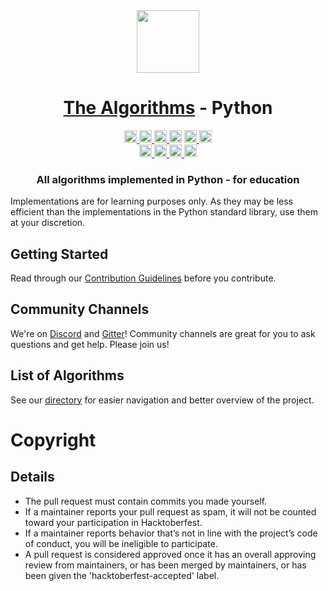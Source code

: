 <div align="center">
<!-- Title: -->
  <a href="https://github.com/TheAlgorithms/">
    <img src="https://raw.githubusercontent.com/TheAlgorithms/website/1cd824df116b27029f17c2d1b42d81731f28a920/public/logo.svg" height="100">
  </a>
  <h1><a href="https://github.com/TheAlgorithms/">The Algorithms</a> - Python</h1>
<!-- Labels: -->
  <!-- First row: -->
  <a href="https://gitpod.io/#https://github.com/TheAlgorithms/Python">
    <img src="https://img.shields.io/badge/Gitpod-Ready--to--Code-blue?logo=gitpod&style=flat-square" height="20" alt="Gitpod Ready-to-Code">
  </a>
  <a href="https://github.com/TheAlgorithms/Python/blob/master/CONTRIBUTING.md">
    <img src="https://img.shields.io/static/v1.svg?label=Contributions&message=Welcome&color=0059b3&style=flat-square" height="20" alt="Contributions Welcome">
  </a>
  <a href="https://www.paypal.me/TheAlgorithms/100">
    <img src="https://img.shields.io/badge/Donate-PayPal-green.svg?logo=paypal&style=flat-square" height="20" alt="Donate">
  </a>
  <img src="https://img.shields.io/github/repo-size/TheAlgorithms/Python.svg?label=Repo%20size&style=flat-square" height="20">
  <a href="https://discord.gg/c7MnfGFGa6">
    <img src="https://img.shields.io/discord/808045925556682782.svg?logo=discord&colorB=7289DA&style=flat-square" height="20" alt="Discord chat">
  </a>
  <a href="https://gitter.im/TheAlgorithms">
    <img src="https://img.shields.io/badge/Chat-Gitter-ff69b4.svg?label=Chat&logo=gitter&style=flat-square" height="20" alt="Gitter chat">
  </a>
  <!-- Second row: -->
  <br>
  <a href="https://github.com/TheAlgorithms/Python/actions">
    <img src="https://img.shields.io/github/workflow/status/TheAlgorithms/Python/build?label=CI&logo=github&style=flat-square" height="20" alt="GitHub Workflow Status">
  </a>
  <a href="https://lgtm.com/projects/g/TheAlgorithms/Python/alerts">
    <img src="https://img.shields.io/lgtm/alerts/github/TheAlgorithms/Python.svg?label=LGTM&logo=LGTM&style=flat-square" height="20" alt="LGTM">
  </a>
  <a href="https://github.com/pre-commit/pre-commit">
    <img src="https://img.shields.io/badge/pre--commit-enabled-brightgreen?logo=pre-commit&logoColor=white&style=flat-square" height="20" alt="pre-commit">
  </a>
  <a href="https://github.com/psf/black">
    <img src="https://img.shields.io/static/v1?label=code%20style&message=black&color=black&style=flat-square" height="20" alt="code style: black">
  </a>
<!-- Short description: -->
  <h3>All algorithms implemented in Python - for education</h3>
</div>

Implementations are for learning purposes only. As they may be less efficient than the implementations in the Python standard library, use them at your discretion.

## Getting Started

Read through our [Contribution Guidelines](CONTRIBUTING.md) before you contribute.

## Community Channels

We're on [Discord](https://discord.gg/c7MnfGFGa6) and [Gitter](https://gitter.im/TheAlgorithms)! Community channels are great for you to ask questions and get help. Please join us!

## List of Algorithms

See our [directory](DIRECTORY.md) for easier navigation and better overview of the project.
# Copyright
## Details
 - The pull request must contain commits you made yourself.
 - If a maintainer reports your pull request as spam, it will not be counted toward your participation in Hacktoberfest.
 - If a maintainer reports behavior that’s not in line with the project’s code of conduct, you will be ineligible to participate.
 - A pull request is considered approved once it has an overall approving review from maintainers, or has been merged by maintainers, or has been given the 'hacktoberfest-accepted' label.
